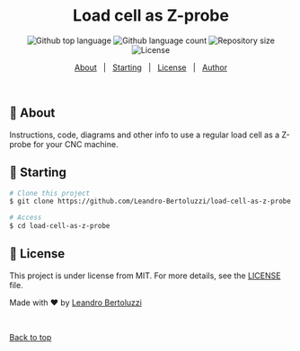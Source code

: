 <h1 align="center">Load cell as Z-probe</h1>

<p align="center">
  <img alt="Github top language" src="https://img.shields.io/github/languages/top/Leandro-Bertoluzzi/load-cell-as-z-probe?color=56BEB8">

  <img alt="Github language count" src="https://img.shields.io/github/languages/count/Leandro-Bertoluzzi/load-cell-as-z-probe?color=56BEB8">

  <img alt="Repository size" src="https://img.shields.io/github/repo-size/Leandro-Bertoluzzi/load-cell-as-z-probe?color=56BEB8">

  <img alt="License" src="https://img.shields.io/github/license/Leandro-Bertoluzzi/load-cell-as-z-probe?color=56BEB8">

  <!-- <img alt="Github issues" src="https://img.shields.io/github/issues/Leandro-Bertoluzzi/load-cell-as-z-probe?color=56BEB8" /> -->

  <!-- <img alt="Github forks" src="https://img.shields.io/github/forks/Leandro-Bertoluzzi/load-cell-as-z-probe?color=56BEB8" /> -->

  <!-- <img alt="Github stars" src="https://img.shields.io/github/stars/Leandro-Bertoluzzi/load-cell-as-z-probe?color=56BEB8" /> -->
</p>

<p align="center">
  <a href="#dart-about">About</a> &#xa0; | &#xa0;
  <a href="#checkered_flag-starting">Starting</a> &#xa0; | &#xa0;
  <a href="#memo-license">License</a> &#xa0; | &#xa0;
  <a href="https://github.com/Leandro-Bertoluzzi" target="_blank">Author</a>
</p>

<br>

## :dart: About ##

Instructions, code, diagrams and other info to use a regular load cell as a Z-probe for your CNC machine.

## :checkered_flag: Starting ##

```bash
# Clone this project
$ git clone https://github.com/Leandro-Bertoluzzi/load-cell-as-z-probe

# Access
$ cd load-cell-as-z-probe
```

## :memo: License ##

This project is under license from MIT. For more details, see the [LICENSE](LICENSE.md) file.


Made with :heart: by <a href="https://github.com/Leandro-Bertoluzzi" target="_blank">Leandro Bertoluzzi</a>

&#xa0;

<a href="#top">Back to top</a>
